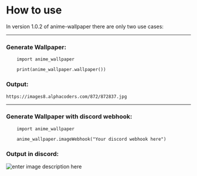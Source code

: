 # How to use
In version 1.0.2 of anime-wallpaper there are only two use cases:
___
### Generate Wallpaper:

		import anime_wallpaper
		
		print(anime_wallpaper.wallpaper())
### Output:
	https://images8.alphacoders.com/872/872837.jpg
___
### Generate Wallpaper with discord webhook:
		import anime_wallpaper
		
		anime_wallpaper.imageWebhook("Your discord webhook here")
### Output in discord:
![enter image description here](https://cdn.discordapp.com/attachments/1069718308435263498/1070040906583003246/image.png)